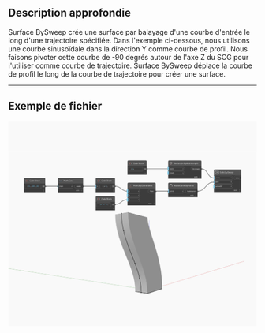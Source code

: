 ## Description approfondie
Surface BySweep crée une surface par balayage d'une courbe d'entrée le long d'une trajectoire spécifiée. Dans l'exemple ci-dessous, nous utilisons une courbe sinusoïdale dans la direction Y comme courbe de profil. Nous faisons pivoter cette courbe de -90 degrés autour de l'axe Z du SCG pour l'utiliser comme courbe de trajectoire. Surface BySweep déplace la courbe de profil le long de la courbe de trajectoire pour créer une surface.
___
## Exemple de fichier

![BySweep](./Autodesk.DesignScript.Geometry.Solid.BySweep_img.jpg)

